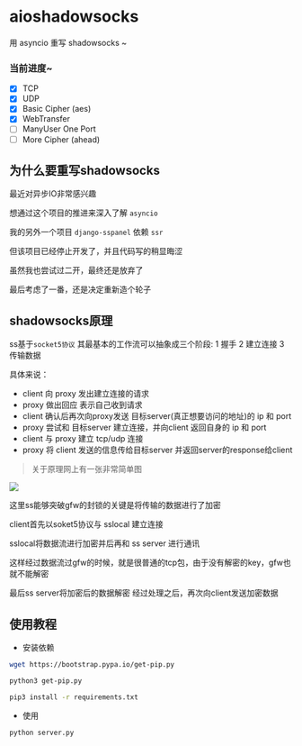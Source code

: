 # aioshadowsocks
用 asyncio 重写 shadowsocks ~


### 当前进度~

- [x] TCP
- [x] UDP
- [x] Basic Cipher (aes)
- [x] WebTransfer
- [ ] ManyUser One Port
- [ ] More Cipher (ahead)

## 为什么要重写shadowsocks

最近对异步IO非常感兴趣

想通过这个项目的推进来深入了解 `asyncio`

我的另外一个项目 `django-sspanel` 依赖 `ssr`

但该项目已经停止开发了，并且代码写的稍显晦涩

虽然我也尝试过二开，最终还是放弃了

最后考虑了一番，还是决定重新造个轮子



## shadowsocks原理

ss基于`socket5协议`
其最基本的工作流可以抽象成三个阶段: 1 握手 2 建立连接 3 传输数据

具体来说：

* client 向 proxy 发出建立连接的请求
* proxy 做出回应 表示自己收到请求
* client 确认后再次向proxy发送 目标server(真正想要访问的地址)的 ip 和 port
* proxy 尝试和 目标server 建立连接，并向client 返回自身的 ip 和 port
* client 与 proxy 建立 tcp/udp 连接
* proxy 将 client 发送的信息传给目标server 并返回server的response给client

> 关于原理网上有一张非常简单图

![](http://opj9lh0x4.bkt.clouddn.com/18-7-28/71187557.jpg)

这里ss能够突破gfw的封锁的关键是将传输的数据进行了加密

client首先以soket5协议与 sslocal 建立连接

sslocal将数据流进行加密并后再和 ss server 进行通讯

这样经过数据流过gfw的时候，就是很普通的tcp包，由于没有解密的key，gfw也就不能解密 

最后ss server将加密后的数据解密 经过处理之后，再次向client发送加密数据


## 使用教程

* 安装依赖

```sh
wget https://bootstrap.pypa.io/get-pip.py

python3 get-pip.py

pip3 install -r requirements.txt
```

* 使用

```python
python server.py
```
